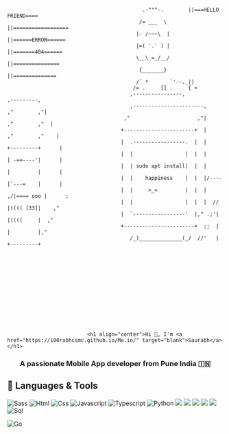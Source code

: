                                                 .-"""-.        ||===HELLO FRIEND====
                                               /= ___  \       ||==================
                                              |- /~~~\  |      ||======ERROR======
                                              |=( '.' ) |      ||=======404======
                                              \__\_=_/__/      ||===============
                                               {_______}       ||==============
                                              /` *       `'--._||
                                             /= .     [] .     { >
                                            ,----------------,                   ,---------,
                                            ,-----------------------,          ,"        ,"|
                                          ,"                      ,"|        ,"        ,"  |
                                         +-----------------------+  |      ,"        ,"    |
                                         |  .-----------------.  |  |     +---------+      |
                                         |  |                 |  |  |     | -==----'|      |
                                         |  | sudo apt install|  |  |     |         |      |
                                         |  |    happiness    |  |  |/----|`---=    |      |
                                         |  |     >_<         |  |  |   ,/|==== ooo |      ;
                                         |  |                 |  |  |  // |(((( [33]|    ,"
                                         |  `-----------------'  |," .;'| |((((     |  ,"
                                         +-----------------------+  ;;  | |         |,"
                                            /_)______________(_/  //'   | +---------+
                                            
                                            
                                          
                                          
                                          
                              
                              
                              
                              
                              
                              
                              
                              
                              
                              <h1 align="center">Hi 👋, I'm <a href="https://100rabhcsmc.github.io/Me.io/" target="blank">Saurabh</a></h1>
<h3 align="center">A passionate Mobile App developer from Pune India &#127470;&#127475</h3>

## 🔧 Languages & Tools
![Sass](http://img.shields.io/badge/-Sass-cc6699?style=flat-square&logo=sass&logoColor=white)
![Html](http://img.shields.io/badge/-Html-e24c27?style=flat-square&logo=html5&logoColor=white)
![Css](http://img.shields.io/badge/-Css-2a65f1?style=flat-square&logo=css3&logoColor=white)
![Javascript](http://img.shields.io/badge/-Javascript-fcd400?style=flat-square&logo=javascript&logoColor=black)
![Typescript](http://img.shields.io/badge/-Typescript-3178c6?style=flat-square&logo=typescript&logoColor=white)
![Python](http://img.shields.io/badge/-Python-346e9e?style=flat-square&logo=python&logoColor=white)
![](https://img.shields.io/badge/Code-Nodejs-informational?style=flat&logo=nodejs&logoColor=white&color=2bbc8a)
![](https://img.shields.io/badge/Shell-Bash-informational?style=flat&logo=gnu-bash&logoColor=white&color=2bbc8a)
![](https://img.shields.io/badge/Tools-Docker-informational?style=flat&logo=docker&logoColor=white&color=2bbc8a)
![](https://img.shields.io/badge/Tools-Jenkins-informational?style=flat&logo=jenkins&logoColor=white&color=2bbc8a)
![](https://img.shields.io/badge/OS-Linux-informational?style=flat&logo=linux&logoColor=white&color=2bbc8a)
![Sql](http://img.shields.io/badge/-Sql-00758f?style=flat-square&logo=Mysql&logoColor=white)


![Go](http://img.shields.io/badge/-Go-69d7e4?style=flat-square&logo=go&logoColor=black)
